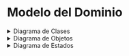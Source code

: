 # Modelo del Dominio


<details>
<summary>Diagrama de Clases</summary>

  | Paso                                                                  |                         Detalle                         |
| --------------------------------------------------------------------- | :-----------------------------------------------------: |
| 1. Listar las clases conceptuales candidatas.                         | trabajadores, lector de huellas, fichaje, contrato, informe, horario, normas |
| 2. Representarlas en el modelo de dominio de partida.                 |          ![](/imagenes/modelosUML/modeloDelDominio/diagramaClases/mdd001.svg)           |
| 3. Añadir las asociaciones necesarias para registrar las relaciones.  |          ![](/imagenes/modelosUML/modeloDelDominio/diagramaClases/mdd002.svg)           |
| 4. Añadir los atributos que satisfagan los requisitos de información. |          ![](/imagenes/modelosUML/modeloDelDominio/diagramaClases/mdd003.svg)           |
| 5. Añadir relación de normas para fichar definidas por el horario.    |          ![](/imagenes/modelosUML/modeloDelDominio/mdd004.svg)           |


![](/imagenes/modelosUML/modeloDelDominio/diagramaClases/diagramaClases.svg)
- [Codigo PUML](https://github.com/VeronikaEspa/23-24-IdSw1-SDR/blob/develop/modelosUML/diagramaClases.puml)

</details>

<details>
<summary>Diagrama de Objetos</summary>

![](../../imagenes/modeloDelDominio/diagramaDeObjetos/diagramaDeObjetos001.svg)
- [Codigo PUML](../../modelosUML/diagramasObjetos/diagramaObjetos001.puml)

![](../../imagenes/modeloDelDominio/diagramaDeObjetos/diagramaDeObjetos002.svg)
- [Codigo PUML](../../modelosUML/diagramasObjetos/diagramaObjetos002.puml)
</details>

<details>
<summary>Diagrama de Estados</summary>

![](../../imagenes/modelosUML/modeloDelDominio/diagramaEstados/diagramaEstados.svg)
- [Codigo PUML](https://github.com/VeronikaEspa/23-24-IdSw1-SDR/blob/develop/modelosUML/diagramaEstados.puml)

</details>

<!-- <details>
<summary>Diagrama de Flujo</summary>
- Elemento 1
- Elemento 2
- Elemento 3
</details> -->
